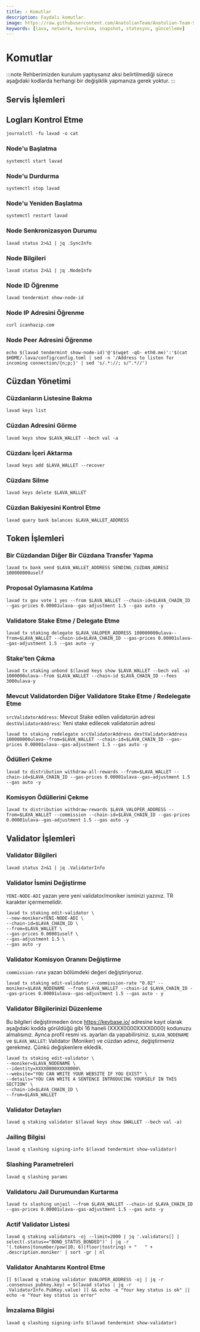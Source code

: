 ```yaml
---
title: ⤴️ Komutlar
description: Faydalı komutlar.
image: https://raw.githubusercontent.com/AnatolianTeam/Anatolian-Team-Services/main/i18n/tr/docusaurus-plugin-content-docs/current/Testnet/Cosmos-Ecosystem/lava/img/Lava-Service-Cover.jpg
keywords: [lava, network, kurulum, snapshot, statesync, güncelleme]
---
```


# Komutlar
:::note
Rehberimizden kurulum yaptıysanız aksi belirtilmediği sürece aşağıdaki kodlarda herhangi bir değişiklik yapmanıza gerek yoktur.
:::

## Servis İşlemleri 

## Logları Kontrol Etme 
```
journalctl -fu lavad -o cat
```

### Node'u Başlatma
```
systemctl start lavad
```

### Node'u Durdurma
```
systemctl stop lavad
```

### Node'u Yeniden Başlatma
```
systemctl restart lavad
```

### Node Senkronizasyon Durumu
```
lavad status 2>&1 | jq .SyncInfo
```

### Node Bilgileri
```
lavad status 2>&1 | jq .NodeInfo
```

### Node ID Öğrenme
```
lavad tendermint show-node-id
```

### Node IP Adresini Öğrenme
```
curl icanhazip.com
```

### Node Peer Adresini Öğrenme
```
echo $(lavad tendermint show-node-id)'@'$(wget -qO- eth0.me)':'$(cat $HOME/.lava/config/config.toml | sed -n '/Address to listen for incoming connection/{n;p;}' | sed 's/.*://; s/".*//')
```

## Cüzdan Yönetimi

### Cüzdanların Listesine Bakma
```
lavad keys list
```

### Cüzdan Adresini Görme
```
lavad keys show $LAVA_WALLET --bech val -a
```

### Cüzdanı İçeri Aktarma
```
lavad keys add $LAVA_WALLET --recover
```

### Cüzdanı Silme
```
lavad keys delete $LAVA_WALLET
```

### Cüzdan Bakiyesini Kontrol Etme
```
lavad query bank balances $LAVA_WALLET_ADDRESS
```

## Token İşlemleri

### Bir Cüzdandan Diğer Bir Cüzdana Transfer Yapma
```
lavad tx bank send $LAVA_WALLET_ADDRESS SENDING_CUZDAN_ADRESI 100000000uself
```

### Proposal Oylamasına Katılma
```
lavad tx gov vote 1 yes --from $LAVA_WALLET --chain-id=$LAVA_CHAIN_ID --gas-prices 0.00001ulava--gas-adjustment 1.5 --gas auto -y
```

### Validatore Stake Etme / Delegate Etme
```
lavad tx staking delegate $LAVA_VALOPER_ADDRESS 100000000ulava--from=$LAVA_WALLET --chain-id=$LAVA_CHAIN_ID --gas-prices 0.00001ulava--gas-adjustment 1.5 --gas auto -y
```

### Stake'ten Çıkma
```
lavad tx staking unbond $(lavad keys show $LAVA_WALLET --bech val -a) 1000000ulava--from $LAVA_WALLET --chain-id $LAVA_CHAIN_ID --fees 3000ulava-y
```

### Mevcut Validatorden Diğer Validatore Stake Etme / Redelegate Etme
`srcValidatorAddress`: Mevcut Stake edilen validatorün adresi
`destValidatorAddress`: Yeni stake edilecek validatorün adresi
```
lavad tx staking redelegate srcValidatorAddress destValidatorAddress 100000000ulava--from=$LAVA_WALLET --chain-id=$LAVA_CHAIN_ID --gas-prices 0.00001ulava--gas-adjustment 1.5 --gas auto -y
```

### Ödülleri Çekme
```
lavad tx distribution withdraw-all-rewards --from=$LAVA_WALLET --chain-id=$LAVA_CHAIN_ID --gas-prices 0.00001ulava--gas-adjustment 1.5 --gas auto -y
```

### Komisyon Ödüllerini Çekme
```
lavad tx distribution withdraw-rewards $LAVA_VALOPER_ADDRESS --from=$LAVA_WALLET --commission --chain-id=$LAVA_CHAIN_ID --gas-prices 0.00001ulava--gas-adjustment 1.5 --gas auto -y
```

## Validator İşlemleri

### Validator Bilgileri
```
lavad status 2>&1 | jq .ValidatorInfo
```

### Validator İsmini Değiştirme
`YENI-NODE-ADI` yazan yere yeni validator/moniker isminizi yazınız. TR karakter içermemelidir.
```
lavad tx staking edit-validator \
--new-moniker=YENI-NODE-ADI \
--chain-id=$LAVA_CHAIN_ID \
--from=$LAVA_WALLET \
--gas-prices 0.00001uself \
--gas-adjustment 1.5 \
--gas auto -y
```

### Validator Komisyon Oranını Değiştirme
`commission-rate` yazan bölümdeki değeri değiştiriyoruz.
```
lavad tx staking edit-validator --commission-rate "0.02" --moniker=$LAVA_NODENAME --from $LAVA_WALLET --chain-id $LAVA_CHAIN_ID --gas-prices 0.00001ulava--gas-adjustment 1.5 --gas auto - y
```

### Validator Bilgilerinizi Düzenleme
Bu bilgileri değiştirmeden önce https://keybase.io/ adresine kayıt olarak aşağıdaki kodda görüldüğü gibi 16 haneli (XXXX0000XXXX0000) kodunuzu almalısınız. Ayrıca profil resmi vs. ayarları da yapabilirsiniz. 
`$LAVA_NODENAME` ve `$LAVA_WALLET`: Validator (Moniker) ve cüzdan adınız, değiştirmeniz gerekmez. Çünkü değişkenlere ekledik.
```
lavad tx staking edit-validator \
--moniker=$LAVA_NODENAME \
--identity=XXXX0000XXXX0000\
--website="YOU CAN WRITE YOUR WEBSITE IF YOU EXIST" \
--details="YOU CAN WRITE A SENTENCE INTRODUCING YOURSELF IN THIS SECTION" \
--chain-id=$LAVA_CHAIN_ID \
--from=$LAVA_WALLET
```

### Validator Detayları
```
lavad q staking validator $(lavad keys show $WALLET --bech val -a)
```

### Jailing Bilgisi
```
lavad q slashing signing-info $(lavad tendermint show-validator)
```

### Slashing Parametreleri
```
lavad q slashing params
```

### Validatoru Jail Durumundan Kurtarma 
```
lavad tx slashing unjail --from $LAVA_WALLET --chain-id $LAVA_CHAIN_ID --gas-prices 0.00001ulava--gas-adjustment 1.5 --gas auto -y
```

### Actif Validator Listesi
```
lavad q staking validators -oj --limit=2000 | jq '.validators[] | select(.status=="BOND_STATUS_BONDED")' | jq -r '(.tokens|tonumber/pow(10; 6)|floor|tostring) + " 	 " + .description.moniker' | sort -gr | nl
```

### Validator Anahtarını Kontrol Etme
```
[[ $(lavad q staking validator $VALOPER_ADDRESS -oj | jq -r .consensus_pubkey.key) = $(lavad status | jq -r .ValidatorInfo.PubKey.value) ]] && echo -e "Your key status is ok" || echo -e "Your key status is error"
```

### İmzalama Bilgisi
```
lavad q slashing signing-info $(lavad tendermint show-validator)
```